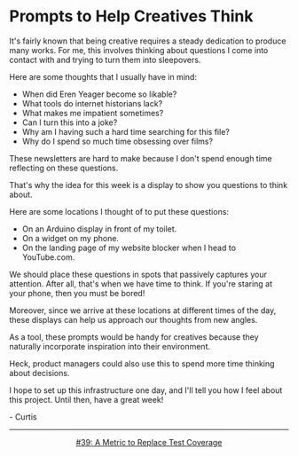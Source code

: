 # Prompts to Help Creatives Think

It's fairly known that being creative requires a steady dedication to produce many works. For me, this involves thinking about questions I come into contact with and trying to turn them into sleepovers.

Here are some thoughts that I usually have in mind:

- When did Eren Yeager become so likable?
- What tools do internet historians lack?
- What makes me impatient sometimes?
- Can I turn this into a joke?
- Why am I having such a hard time searching for this file?
- Why do I spend so much time obsessing over films?

These newsletters are hard to make because I don't spend enough time reflecting on these questions.

That's why the idea for this week is a display to show you questions to think about.

Here are some locations I thought of to put these questions:

- On an Arduino display in front of my toilet.
- On a widget on my phone.
- On the landing page of my website blocker when I head to YouTube.com.

We should place these questions in spots that passively captures your attention. After all, that's when we have time to think. If you're staring at your phone, then you must be bored!

Moreover, since we arrive at these locations at different times of the day, these displays can help us approach our thoughts from new angles.

As a tool, these prompts would be handy for creatives because they naturally incorporate inspiration into their environment.

Heck, product managers could also use this to spend more time thinking about decisions.

I hope to set up this infrastructure one day, and I'll tell you how I feel about this project. Until then, have a great week!

\- Curtis

<!--START OF FOOTER-->
<hr style="margin-top:9px;height:1px;border: 0;background-image: linear-gradient(to right, rgba(0, 0, 0, 0.0), rgba(0, 0, 0, 0.5),rgba(0, 0, 0, 0.0));">
<!--START OF ISSUE NAVIGATION LINKS-->
<p align="center"><a href='039_a_metric_to_replace_test_coverage.md'>#39: A Metric to Replace Test Coverage</a></p>
<!--START OF ISSUE NAVIGATION LINKS-->
<!--END OF FOOTER-->
